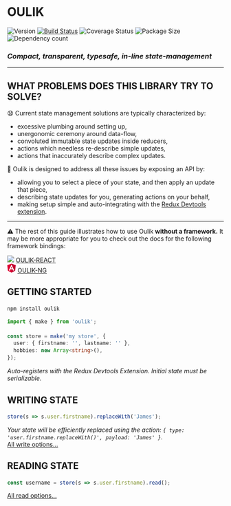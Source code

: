 # OULIK #

![Version](https://img.shields.io/npm/v/oulik.svg)
[![Build Status](https://travis-ci.org/Memeplexx/oulik.svg?branch=master)](https://travis-ci.org/Memeplexx/oulik.svg?branch=master)
![Coverage Status](https://coveralls.io/repos/github/Memeplexx/oulik/badge.svg?branch=master)
![Package Size](https://badgen.net/bundlephobia/minzip/oulik)
![Dependency count](https://badgen.net/bundlephobia/dependency-count/oulik)

### ***Compact, transparent, typesafe, in-line state-management*** ###
---
## WHAT PROBLEMS DOES THIS LIBRARY TRY TO SOLVE? ##
😧 Current state management solutions are typically characterized by:
* excessive plumbing around setting up,
* unergonomic ceremony around data-flow,
* convoluted immutable state updates inside reducers,
* actions which needless re-describe simple updates,
* actions that inaccurately describe complex updates.

🚀 Oulik is designed to address all these issues by exposing an API by:  
* allowing you to select a piece of your state, and then apply an update that piece,
* describing state updates for you, generating actions on your behalf,
* making setup simple and auto-integrating with the [Redux Devtools extension](https://chrome.google.com/webstore/detail/redux-devtools/lmhkpmbekcpmknklioeibfkpmmfibljd?hl=en).

---

⚠️ The rest of this guide illustrates how to use Oulik **without a framework.** It may be more appropriate for you to check out the docs for the following framework bindings:  

![](assets/react.ico) <u>[OULIK-REACT](./docs/readme-react.md)</u>  
![](assets/angular.png) <u>[OULIK-NG](./docs/readme-ng.md)</u>  

## GETTING STARTED ##

```console
npm install oulik
```
```Typescript
import { make } from 'oulik';

const store = make('my store', {
  user: { firstname: '', lastname: '' },
  hobbies: new Array<string>(),
});       
```
*Auto-registers with the Redux Devtools Extension. Initial state must be serializable.*

## WRITING STATE ##
```Typescript
store(s => s.user.firstname).replaceWith('James');
```
*Your state will be efficiently replaced using the action: `{ type: 'user.firstname.replaceWith()', payload: 'James' }`.*  
[All write options...](./docs/readme-write.md)

## READING STATE ##

```Typescript
const username = store(s => s.user.firstname).read();
```
[All read options...](./docs/readme-read.md)